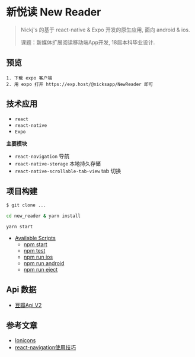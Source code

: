 # 新悦读 New Reader

> Nickj's 的基于 react-native & Expo 开发的原生应用, 面向 android & ios. 
> 
> 课题：新媒体扩展阅读移动端App开发, 18届本科毕业设计.

## 预览

```
1. 下载 expo 客户端
2. 用 expo 打开 https://exp.host/@nicksapp/NewReader 即可
```

## 技术应用

* `react`
* `react-native`
* `Expo`

**主要模块**

* `react-navigation` 导航
* `react-native-storage` 本地持久存储
* `react-native-scrollable-tab-view` tab 切换

## 项目构建


```bash
$ git clone ...

cd new_reader & yarn install

yarn start
```

* [Available Scripts](#available-scripts)
  * [npm start](#npm-start)
  * [npm test](#npm-test)
  * [npm run ios](#npm-run-ios)
  * [npm run android](#npm-run-android)
  * [npm run eject](#npm-run-eject)

## Api 数据

* [豆瓣Api V2](https://developers.douban.com/wiki/?title=api_v2)

## 参考文章

* [Ionicons](https://ionicframework.com/docs/ionicons/)
* [react-navigation使用技巧](https://www.jianshu.com/p/2f575cc35780)

